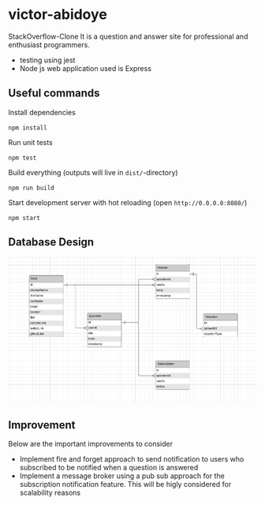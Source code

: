 # victor-abidoye

StackOverflow-Clone
It is a question and answer site for professional and enthusiast programmers. 

* testing using jest
* Node js web application used is Express

## Useful commands

Install dependencies

    npm install

Run unit tests

    npm test

Build everything (outputs will live in `dist/`-directory)

    npm run build

Start development server with hot reloading (open `http://0.0.0.0:8080/`)

    npm start

## Database Design
![plot](./database-model.PNG)

## Improvement
Below are the important improvements to consider
* Implement fire and forget approach to send notification to users who subscribed to be notified when a question is answered
* Implement a message broker using a pub sub approach for the subscription notification feature. This will be higly considered for scalability reasons